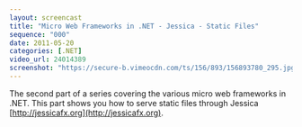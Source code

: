 ```yaml
---
layout: screencast
title: "Micro Web Frameworks in .NET - Jessica - Static Files"
sequence: "000"
date: 2011-05-20
categories: [.NET]
video_url: 24014389
screenshot: "https://secure-b.vimeocdn.com/ts/156/893/156893780_295.jpg"
---
```


The second part of a series covering the various micro web frameworks in .NET. This part shows you how to serve static files through Jessica [http://jessicafx.org](http://jessicafx.org).

